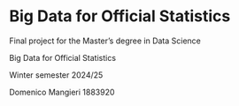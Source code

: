 # Big Data for Official Statistics

Final project for the Master’s degree in Data Science

Big Data for Official Statistics

Winter semester 2024/25

Domenico Mangieri 1883920
